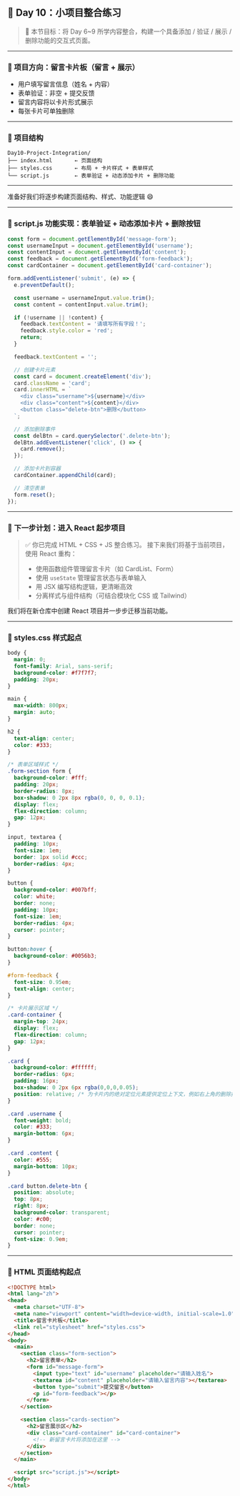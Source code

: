 ## 📘 Day 10：小项目整合练习

> 📌 本节目标：将 Day 6~9 所学内容整合，构建一个具备添加 / 验证 / 展示 / 删除功能的交互式页面。

---

### 🎯 项目方向：留言卡片板（留言 + 展示）

- 用户填写留言信息（姓名 + 内容）
- 表单验证：非空 + 提交反馈
- 留言内容将以卡片形式展示
- 每张卡片可单独删除

---

### 📁 项目结构
```
Day10-Project-Integration/
├── index.html       ← 页面结构
├── styles.css       ← 布局 + 卡片样式 + 表单样式
└── script.js        ← 表单验证 + 动态添加卡片 + 删除功能
```

---

准备好我们将逐步构建页面结构、样式、功能逻辑 😄

---

### 🧠 script.js 功能实现：表单验证 + 动态添加卡片 + 删除按钮
```js
const form = document.getElementById('message-form');
const usernameInput = document.getElementById('username');
const contentInput = document.getElementById('content');
const feedback = document.getElementById('form-feedback');
const cardContainer = document.getElementById('card-container');

form.addEventListener('submit', (e) => {
  e.preventDefault();

  const username = usernameInput.value.trim();
  const content = contentInput.value.trim();

  if (!username || !content) {
    feedback.textContent = '请填写所有字段！';
    feedback.style.color = 'red';
    return;
  }

  feedback.textContent = '';

  // 创建卡片元素
  const card = document.createElement('div');
  card.className = 'card';
  card.innerHTML = `
    <div class="username">${username}</div>
    <div class="content">${content}</div>
    <button class="delete-btn">删除</button>
  `;

  // 添加删除事件
  const delBtn = card.querySelector('.delete-btn');
  delBtn.addEventListener('click', () => {
    card.remove();
  });

  // 添加卡片到容器
  cardContainer.appendChild(card);

  // 清空表单
  form.reset();
});
```

---

### 🧭 下一步计划：进入 React 起步项目

> ✅ 你已完成 HTML + CSS + JS 整合练习。
> 接下来我们将基于当前项目，使用 React 重构：
>
> - 使用函数组件管理留言卡片（如 CardList、Form）
> - 使用 `useState` 管理留言状态与表单输入
> - 用 JSX 编写结构逻辑，更清晰高效
> - 分离样式与组件结构（可结合模块化 CSS 或 Tailwind）

我们将在新仓库中创建 React 项目并一步步迁移当前功能。

---

### 🎨 styles.css 样式起点
```css
body {
  margin: 0;
  font-family: Arial, sans-serif;
  background-color: #f7f7f7;
  padding: 20px;
}

main {
  max-width: 800px;
  margin: auto;
}

h2 {
  text-align: center;
  color: #333;
}

/* 表单区域样式 */
.form-section form {
  background-color: #fff;
  padding: 20px;
  border-radius: 8px;
  box-shadow: 0 2px 8px rgba(0, 0, 0, 0.1);
  display: flex;
  flex-direction: column;
  gap: 12px;
}

input, textarea {
  padding: 10px;
  font-size: 1em;
  border: 1px solid #ccc;
  border-radius: 4px;
}

button {
  background-color: #007bff;
  color: white;
  border: none;
  padding: 10px;
  font-size: 1em;
  border-radius: 4px;
  cursor: pointer;
}

button:hover {
  background-color: #0056b3;
}

#form-feedback {
  font-size: 0.95em;
  text-align: center;
}

/* 卡片展示区域 */
.card-container {
  margin-top: 24px;
  display: flex;
  flex-direction: column;
  gap: 12px;
}

.card {
  background-color: #ffffff;
  border-radius: 6px;
  padding: 16px;
  box-shadow: 0 2px 6px rgba(0,0,0,0.05);
  position: relative; /* 为卡片内的绝对定位元素提供定位上下文，例如右上角的删除按钮 */
}

.card .username {
  font-weight: bold;
  color: #333;
  margin-bottom: 6px;
}

.card .content {
  color: #555;
  margin-bottom: 10px;
}

.card button.delete-btn {
  position: absolute;
  top: 8px;
  right: 8px;
  background-color: transparent;
  color: #c00;
  border: none;
  cursor: pointer;
  font-size: 0.9em;
}
```

---

### 🧱 HTML 页面结构起点
```html
<!DOCTYPE html>
<html lang="zh">
<head>
  <meta charset="UTF-8">
  <meta name="viewport" content="width=device-width, initial-scale=1.0">
  <title>留言卡片板</title>
  <link rel="stylesheet" href="styles.css">
</head>
<body>
  <main>
    <section class="form-section">
      <h2>留言表单</h2>
      <form id="message-form">
        <input type="text" id="username" placeholder="请输入姓名">
        <textarea id="content" placeholder="请输入留言内容"></textarea>
        <button type="submit">提交留言</button>
        <p id="form-feedback"></p>
      </form>
    </section>

    <section class="cards-section">
      <h2>留言展示区</h2>
      <div class="card-container" id="card-container">
        <!-- 新留言卡片将添加在这里 -->
      </div>
    </section>
  </main>

  <script src="script.js"></script>
</body>
</html>
```
